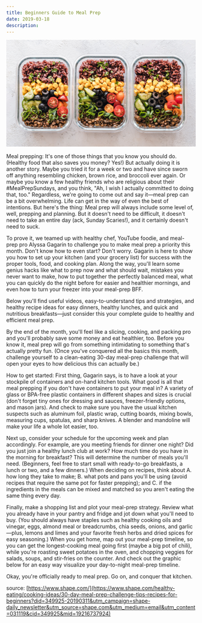 ```yaml
---
title: Beginners Guide to Meal Prep
date: 2019-03-18
description:
---
```


![Meal Prep](img/1200/16x9/meal-prep.jpg)

Meal prepping: It's one of those things that you know you should do. (Healthy food that also saves you money? Yes!) But actually doing it is another story. Maybe you tried it for a week or two and have since sworn off anything resembling chicken, brown rice, and broccoli ever again. Or maybe you know a few healthy friends who are religious about their #MealPrepSundays, and you think, "Ah, I wish I actually committed to doing that, too." Regardless, we're going to come out and say it—meal prep can be a bit overwhelming. Life can get in the way of even the best of intentions. But here's the thing: Meal prep will always include some level of, well, prepping and planning. But it doesn't need to be difficult, it doesn't need to take an entire day (ack, Sunday Scaries!), and it certainly doesn't need to suck.

To prove it, we teamed up with healthy chef, YouTube foodie, and meal-prep pro Alyssa Gagarin to challenge you to make meal prep a priority this month. Don't know how to even start? Don't worry. Gagarin is here to show you how to set up your kitchen (and your grocery list) for success with the proper tools, food, and cooking plan. Along the way, you'll learn some genius hacks like what to prep now and what should wait, mistakes you never want to make, how to put together the perfectly balanced meal, what you can quickly do the night before for easier and healthier mornings, and even how to turn your freezer into your meal-prep BFF.

Below you'll find useful videos, easy-to-understand tips and strategies, and healthy recipe ideas for easy dinners, healthy lunches, and quick and nutritious breakfasts—just consider this your complete guide to healthy and efficient meal prep.

By the end of the month, you'll feel like a slicing, cooking, and packing pro and you'll probably save some money and eat healthier, too. Before you know it, meal prep will go from something intimidating to something that's actually pretty fun. (Once you've conquered all the basics this month, challenge yourself to a clean-eating 30-day meal-prep challenge that will open your eyes to how delicious this can actually be.)

How to get started: First thing, Gagarin says, is to have a look at your stockpile of containers and on-hand kitchen tools. What good is all that meal prepping if you don't have containers to put your meal in? A variety of glass or BPA-free plastic containers in different shapes and sizes is crucial (don't forget tiny ones for dressing and sauces, freezer-friendly options, and mason jars). And check to make sure you have the usual kitchen suspects such as aluminum foil, plastic wrap, cutting boards, mixing bowls, measuring cups, spatulas, and sharp knives. A blender and mandoline will make your life a whole lot easier, too.

Next up, consider your schedule for the upcoming week and plan accordingly. For example, are you meeting friends for dinner one night? Did you just join a healthy lunch club at work? How much time do you have in the morning for breakfast? This will determine the number of meals you'll need. (Beginners, feel free to start small with ready-to-go breakfasts, a lunch or two, and a few dinners.) When deciding on recipes, think about A. how long they take to make; B. what pots and pans you'll be using (avoid recipes that require the same pot for faster prepping); and C. if the ingredients in the meals can be mixed and matched so you aren't eating the same thing every day.

Finally, make a shopping list and plot your meal-prep strategy. Review what you already have in your pantry and fridge and jot down what you'll need to buy. (You should always have staples such as healthy cooking oils and vinegar, eggs, almond meal or breadcrumbs, chia seeds, onions, and garlic—plus, lemons and limes and your favorite fresh herbs and dried spices for easy seasoning.) When you get home, map out your meal-prep timeline, so you can get the longest-cooking meal going first (maybe a big pot of chili), while you're roasting sweet potatoes in the oven, and chopping veggies for salads, soups, and stir-fries on the counter. And check out the graphic below for an easy way visualize your day-to-night meal-prep timeline.

Okay, you're officially ready to meal prep. Go on, and conquer that kitchen.

source: [https://www.shape.com/](https://www.shape.com/healthy-eating/cooking-ideas/30-day-meal-prep-challenge-tips-recipes-for-beginners?did=349925-20190311&utm_campaign=shape-daily_newsletter&utm_source=shape.com&utm_medium=email&utm_content=031119&cid=349925&mid=19216737924)

